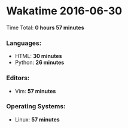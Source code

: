 # Wakatime 2016-06-30

Time Total: **0 hours 57 minutes**

### Languages:
- HTML: **30 minutes** 
- Python: **26 minutes** 

### Editors:
- Vim: **57 minutes** 

### Operating Systems:
- Linux: **57 minutes** 

